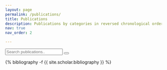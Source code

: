 ```yaml
---
layout: page
permalink: /publications/
title: Publications
description: Publications by categories in reversed chronological order. Generated by jekyll-scholar.
nav: true
nav_order: 2

---
```


<link rel="stylesheet" href="https://cdnjs.cloudflare.com/ajax/libs/font-awesome/6.4.0/css/all.min.css">
<form class="example" action="action_page.php">
    <input type="text" placeholder="Search publications.." name="search">
    <button type="submit"><i class="fa fa-search"></i></button>
</form>

<!-- _pages/publications.md -->

<div class="publications">

{% bibliography -f {{ site.scholar.bibliography }} %}

</div>